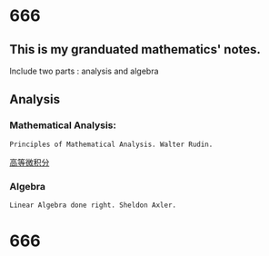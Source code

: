# 666

## This is my granduated mathematics' notes.

Include two parts : analysis and algebra

## Analysis

### Mathematical Analysis:

    Principles of Mathematical Analysis. Walter Rudin. 

[高等微积分](https://www.bilibili.com/video/BV1px411C7bL?from=search&seid=1311107459864798722)

### Algebra

    Linear Algebra done right. Sheldon Axler.
    
    
# 666
